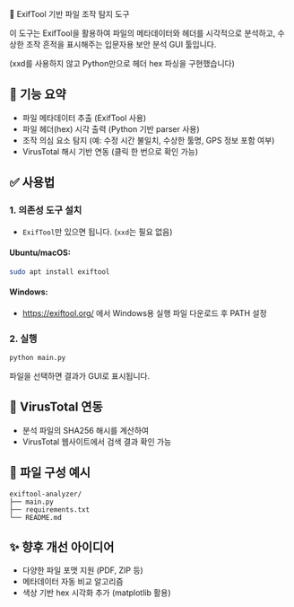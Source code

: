  📁 ExifTool 기반 파일 조작 탐지 도구

이 도구는 ExifTool을 활용하여 파일의 메타데이터와 헤더를 시각적으로 분석하고, 수상한 조작 흔적을 표시해주는 입문자용 보안 분석 GUI 툴입니다.

(xxd를 사용하지 않고 Python만으로 헤더 hex 파싱을 구현했습니다)

## 🔧 기능 요약
- 파일 메타데이터 추출 (ExifTool 사용)
- 파일 헤더(hex) 시각 출력 (Python 기반 parser 사용)
- 조작 의심 요소 탐지 (예: 수정 시간 불일치, 수상한 툴명, GPS 정보 포함 여부)
- VirusTotal 해시 기반 연동 (클릭 한 번으로 확인 가능)

## ✅ 사용법

### 1. 의존성 도구 설치
- `ExifTool`만 있으면 됩니다. (`xxd`는 필요 없음)

#### Ubuntu/macOS:
```bash
sudo apt install exiftool
```

#### Windows:
- https://exiftool.org/ 에서 Windows용 실행 파일 다운로드 후 PATH 설정

### 2. 실행
```bash
python main.py
```

파일을 선택하면 결과가 GUI로 표시됩니다.

## 🔗 VirusTotal 연동
- 분석 파일의 SHA256 해시를 계산하여
- VirusTotal 웹사이트에서 검색 결과 확인 가능

## 📁 파일 구성 예시
```
exiftool-analyzer/
├── main.py
├── requirements.txt
└── README.md
```

## ✨ 향후 개선 아이디어
- 다양한 파일 포맷 지원 (PDF, ZIP 등)
- 메타데이터 자동 비교 알고리즘
- 색상 기반 hex 시각화 추가 (matplotlib 활용)